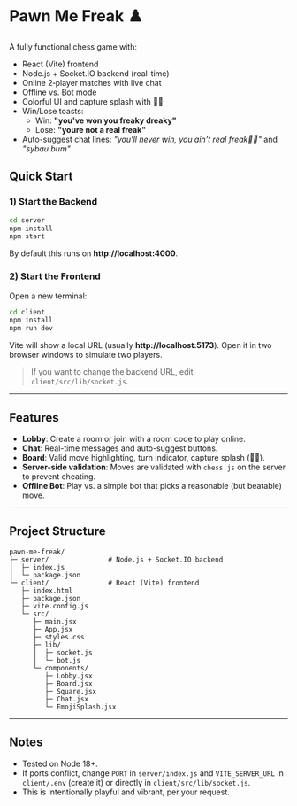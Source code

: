 # Pawn Me Freak ♟️

A fully functional chess game with:
- React (Vite) frontend
- Node.js + Socket.IO backend (real-time)
- Online 2‑player matches with live chat
- Offline vs. Bot mode
- Colorful UI and capture splash with 👅💦
- Win/Lose toasts:
  - Win: **"you've won you freaky dreaky"**
  - Lose: **"youre not a real freak"**
- Auto-suggest chat lines: *"you'll never win, you ain't real freak🥀🥀"* and *"sybau bum"*

## Quick Start

### 1) Start the Backend
```bash
cd server
npm install
npm start
```
By default this runs on **http://localhost:4000**.

### 2) Start the Frontend
Open a new terminal:
```bash
cd client
npm install
npm run dev
```
Vite will show a local URL (usually **http://localhost:5173**). Open it in two browser windows to simulate two players.

> If you want to change the backend URL, edit `client/src/lib/socket.js`.

---

## Features

- **Lobby**: Create a room or join with a room code to play online.
- **Chat**: Real-time messages and auto-suggest buttons.
- **Board**: Valid move highlighting, turn indicator, capture splash (👅💦).
- **Server-side validation**: Moves are validated with `chess.js` on the server to prevent cheating.
- **Offline Bot**: Play vs. a simple bot that picks a reasonable (but beatable) move.

---

## Project Structure

```
pawn-me-freak/
├─ server/               # Node.js + Socket.IO backend
│  ├─ index.js
│  └─ package.json
└─ client/               # React (Vite) frontend
   ├─ index.html
   ├─ package.json
   ├─ vite.config.js
   └─ src/
      ├─ main.jsx
      ├─ App.jsx
      ├─ styles.css
      ├─ lib/
      │  ├─ socket.js
      │  └─ bot.js
      └─ components/
         ├─ Lobby.jsx
         ├─ Board.jsx
         ├─ Square.jsx
         ├─ Chat.jsx
         └─ EmojiSplash.jsx
```

---

## Notes
- Tested on Node 18+.
- If ports conflict, change `PORT` in `server/index.js` and `VITE_SERVER_URL` in `client/.env` (create it) or directly in `client/src/lib/socket.js`.
- This is intentionally playful and vibrant, per your request.
